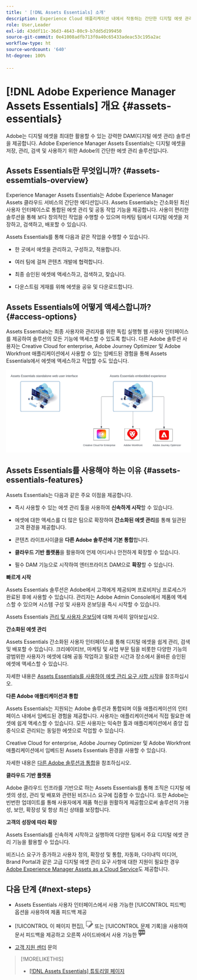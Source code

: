 ```yaml
---
title: ' [!DNL Assets Essentials] 소개'
description: Experience Cloud 애플리케이션 내에서 작동하는 간단한 디지털 에셋 관리 툴인 Experience Manager Assets Essentials를 통해 에셋을 관리하십시오.
role: User,Leader
exl-id: 43ddf11c-36d3-4643-80c9-b7dd5d199450
source-git-commit: 0e41008adfb713f0a40c65433adeac53c195a2ac
workflow-type: ht
source-wordcount: '640'
ht-degree: 100%

---
```


# [!DNL Adobe Experience Manager Assets Essentials] 개요 {#assets-essentials}

<!-- TBD: Update this banner to remove Beta label. 
![Banner image for beta docs](assets/do-not-localize/banner-image-beta-docs.png)

-->

Adobe는 디지털 에셋을 최대한 활용할 수 있는 강력한 DAM(디지털 에셋 관리) 솔루션을 제공합니다. Adobe Experience Manager Assets Essentials는 디지털 에셋을 저장, 관리, 검색 및 사용하기 위한 Adobe의 간단한 에셋 관리 솔루션입니다.

## Assets Essentials란 무엇입니까? {#assets-essemtials-overview}

Experience Manager Assets Essentials는 Adobe Experience Manager Assets 클라우드 서비스의 간단한 에디션입니다. Assets Essentials는 간소화된 최신 사용자 인터페이스로 통합된 에셋 관리 및 공동 작업 기능을 제공합니다. 사용이 편리한 솔루션을 통해 보다 창의적인 작업을 수행할 수 있으며 마케팅 팀에서 디지털 에셋을 저장하고, 검색하고, 배포할 수 있습니다.

Assets Essentials를 통해 다음과 같은 작업을 수행할 수 있습니다.

* 한 곳에서 에셋을 관리하고, 구성하고, 적용합니다.

* 여러 팀에 걸쳐 콘텐츠 개발에 협력합니다.

* 최종 승인된 에셋에 액세스하고, 검색하고, 찾습니다.

* 다운스트림 게재를 위해 에셋을 공유 및 다운로드합니다.

## Assets Essentials에 어떻게 액세스합니까? {#access-options}

Assets Essentials는 최종 사용자와 관리자를 위한 독립 실행형 웹 사용자 인터페이스를 제공하여 솔루션의 모든 기능에 액세스할 수 있도록 합니다. 다른 Adobe 솔루션 사용자는 Creative Cloud for enterprise, Adobe Journey Optimizer 및 Adobe Workfront 애플리케이션에서 사용할 수 있는 임베드된 경험을 통해 Assets Essentials에서 에셋에 액세스하고 작업할 수도 있습니다.

![다른 솔루션과 통합](assets/assets-essentials-integration.svg)

## Assets Essentials를 사용해야 하는 이유 {#assets-essentials-features}

Assets Essentials는 다음과 같은 주요 이점을 제공합니다.

* 즉시 사용할 수 있는 에셋 관리 툴을 사용하여 **신속하게 시작**&#x200B;할 수 있습니다.

* 에셋에 대한 액세스를 더 많은 팀으로 확장하여 **간소화된 에셋 관리**&#x200B;를 통해 일관된 고객 환경을 제공합니다.

* 콘텐츠 라이프사이클을 **다른 Adobe 솔루션에 기본 통합**&#x200B;합니다.

* **클라우드 기반 플랫폼**&#x200B;을 활용하여 언제 어디서나 안전하게 확장할 수 있습니다.

* 필수 DAM 기능으로 시작하여 엔터프라이즈 DAM으로 **확장**&#x200B;할 수 있습니다.

**빠르게 시작**

Assets Essentials 솔루션은 Adobe에서 고객에게 제공되며 프로비저닝 프로세스가 완료된 후에 사용할 수 있습니다. 관리자는 Adobe Admin Console에서 제품에 액세스할 수 있으며 시스템 구성 및 사용자 온보딩을 즉시 시작할 수 있습니다.

Assets Essentials [관리 및 사용자 온보딩](deploy-administer.md)에 대해 자세히 알아보십시오.

**간소화된 에셋 관리**

Assets Essentials 간소화된 사용자 인터페이스를 통해 디지털 에셋을 쉽게 관리, 검색 및 배포할 수 있습니다. 크리에이티브, 마케팅 및 사업 부문 팀을 비롯한 다양한 기능의 광범위한 사용자가 에셋에 대해 공동 작업하고 필요한 시간과 장소에서 올바른 승인된 에셋에 액세스할 수 있습니다.

자세한 내용은 [Assets Essentials를 사용하여 에셋 관리 요구 사항 시작](get-started.md)을 참조하십시오.

**다른 Adobe 애플리케이션과 통합**

Assets Essentials는 지원되는 Adobe 솔루션과 통합되며 이들 애플리케이션의 인터페이스 내에서 임베드된 경험을 제공합니다. 사용자는 애플리케이션에서 직접 필요한 에셋에 쉽게 액세스할 수 있습니다. 모든 사용자는 익숙한 툴과 애플리케이션에서 중앙 집중식으로 관리되는 동일한 에셋으로 작업할 수 있습니다.

Creative Cloud for enterprise, Adobe Journey Optimizer 및 Adobe Workfront 애플리케이션에서 임베드된 Assets Essentials 환경을 사용할 수 있습니다.

자세한 내용은 [다른 Adobe 솔루션과 통합](integration.md)을 참조하십시오.

**클라우드 기반 플랫폼**

Adobe 클라우드 인프라를 기반으로 하는 Assets Essentials를 통해 조직은 디지털 에셋의 생성, 관리 및 배포와 관련된 비즈니스 요구에 집중할 수 있습니다. 또한 Adobe는 빈번한 업데이트를 통해 사용자에게 제품 혁신을 원활하게 제공함으로써 솔루션의 가용성, 보안, 확장성 및 항상 최신 상태를 보장합니다.

**고객의 성장에 따라 확장**

Assets Essentials를 신속하게 시작하고 실행하여 다양한 팀에서 주요 디지털 에셋 관리 기능을 활용할 수 있습니다.

비즈니스 요구가 증가하고 사용자 정의, 확장성 및 통합, 자동화, 다이내믹 미디어, Brand Portal과 같은 고급 디지털 에셋 관리 요구 사항에 대한 지원이 필요한 경우 [Adobe Experience Manager Assets as a Cloud Service](https://experienceleague.adobe.com/docs/experience-manager-cloud-service/content/assets/home.html?lang=kr)도 제공합니다.


## 다음 단계 {#next-steps}

* Assets Essentials 사용자 인터페이스에서 사용 가능한 [!UICONTROL 피드백] 옵션을 사용하여 제품 피드백 제공

* [!UICONTROL 이 페이지 편집], ![페이지 편집](assets/do-not-localize/edit-page.png) 또는 [!UICONTROL 문제 기록]을 사용하여 문서 피드백을 제공하고 오른쪽 사이드바에서 사용 가능한 ![GitHub 문제 생성](assets/do-not-localize/github-issue.png)

* [고객 지원 센터](https://experienceleague.adobe.com/?support-solution=General#support) 문의


>[!MORELIKETHIS]
>
>* [[!DNL Assets Essentials] 튜토리얼 페이지](https://experienceleague.adobe.com/docs/experience-manager-learn/assets-essentials/overview.html?lang=kr)


